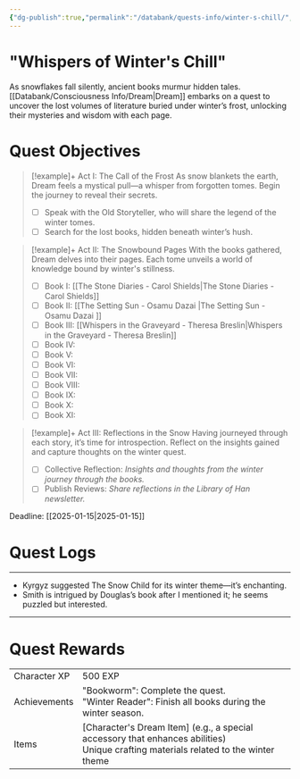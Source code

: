 ```yaml
---
{"dg-publish":true,"permalink":"/databank/quests-info/winter-s-chill/","tags":["Quests"]}
---
```


# "Whispers of Winter's Chill"

   As snowflakes fall silently, ancient books murmur hidden tales. [[Databank/Consciousness Info/Dream\|Dream]] embarks on a quest to uncover the lost volumes of literature buried under winter’s frost, unlocking their mysteries and wisdom with each page.

# Quest Objectives

> [!example]+ Act I: The Call of the Frost
>    As snow blankets the earth, Dream feels a mystical pull—a whisper from forgotten tomes. Begin the journey to reveal their secrets.
>- [ ] Speak with the Old Storyteller, who will share the legend of the winter tomes.
>- [ ] Search for the lost books, hidden beneath winter’s hush.

> [!example]+ Act II: The Snowbound Pages
>    With the books gathered, Dream delves into their pages. Each tome unveils a world of knowledge bound by winter's stillness.
>- [ ] Book I: [[The Stone Diaries - Carol Shields\|The Stone Diaries - Carol Shields]]
>- [ ] Book II: [[The Setting Sun - Osamu Dazai \|The Setting Sun - Osamu Dazai ]]
>- [ ] Book III: [[Whispers in the Graveyard - Theresa Breslin\|Whispers in the Graveyard - Theresa Breslin]]
>- [ ] Book IV: 
>- [ ] Book V: 
>- [ ] Book VI: 
>- [ ] Book VII: 
>- [ ] Book VIII: 
>- [ ] Book IX: 
>- [ ] Book X:
>- [ ] Book XI: 

> [!example]+ Act III: Reflections in the Snow
>    Having journeyed through each story, it’s time for introspection. Reflect on the insights gained and capture thoughts on the winter quest.
>- [ ] Collective Reflection: *Insights and thoughts from the winter journey through the books.*
>- [ ] Publish Reviews: *Share reflections in the Library of Han newsletter.*

Deadline: [[2025-01-15\|2025-01-15]]

# Quest Logs 
---
- Kyrgyz suggested The Snow Child for its winter theme—it’s enchanting.
- Smith is intrigued by Douglas’s book after I mentioned it; he seems puzzled but interested.

---
# Quest Rewards

|              |                                                                                                                                       |     |
| ------------ | ------------------------------------------------------------------------------------------------------------------------------------- | --- |
| Character XP | 500 EXP                                                                                                                               |     |
| Achievements | "Bookworm": Complete the quest.<br>"Winter Reader": Finish all books during the winter season.                                        |     |
| Items        | [Character's Dream Item] (e.g., a special accessory that enhances abilities)<br>Unique crafting materials related to the winter theme |     |